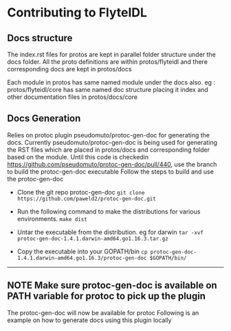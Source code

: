# Contributing to FlyteIDL

## Docs structure
The index.rst files for protos are kept in parallel folder structure under the docs folder.
All the proto definitions are within protos/flyteidl and there corresponding docs are kept in protos/docs

Each module in protos has same named module under the docs also.
eg : protos/flyteidl/core has same named doc structure placing it index and other documentation files in protos/docs/core

## Docs Generation
Relies on protoc plugin pseudomuto/protoc-gen-doc for generating the docs.
Currently pseudomuto/protoc-gen-doc is being used for generating the RST files which are placed in protos/docs and corresponding folder based on the module.
Until this code is checkedin https://github.com/pseudomuto/protoc-gen-doc/pull/440, use the branch to build the protoc-gen-doc executable
Follow the steps to build and use the protoc-gen-doc 
* Clone the git repo protoc-gen-doc 
  ``git clone https://github.com/paweld2/protoc-gen-doc.git``

* Run the following command to make the distributions for various environments. 
    ``make dist``

* Untar the executable from the distribution. eg for darwin
   ``tar -xvf protoc-gen-doc-1.4.1.darwin-amd64.go1.16.3.tar.gz``

* Copy the executable into your GOPATH/bin
   ``cp protoc-gen-doc-1.4.1.darwin-amd64.go1.16.3/protoc-gen-doc $GOPATH/bin/``

---
**NOTE**
Make sure protoc-gen-doc is available on PATH variable for protoc to pick up the plugin
---

The protoc-gen-doc will now be available for protoc
Following is an example on how to generate docs using this plugin locally

